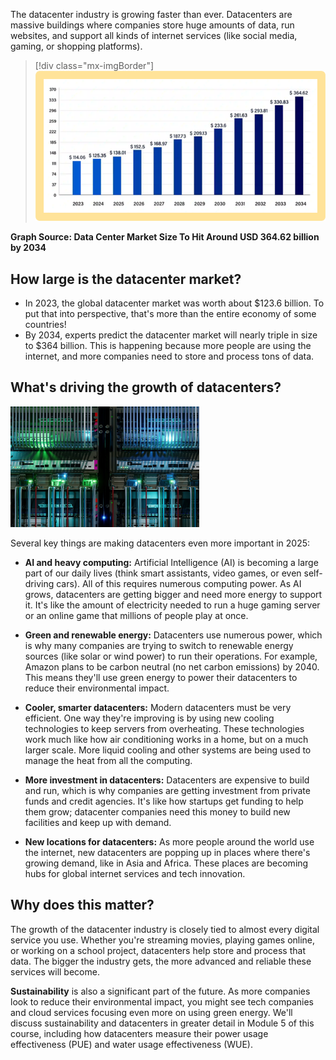 The datacenter industry is growing faster than ever. Datacenters are massive buildings where companies store huge amounts of data, run websites, and support all kinds of internet services (like social media, gaming, or shopping platforms).
>[!div class="mx-imgBorder"]
>[![Screenshot of a bar chart showing the projected growth in the datacenter industry from 2023 to 2034, highlighting the rapid expansion and increasing investment in data storage and internet services.](../media/data-center-market-size.png)](../media/data-center-market-size.png#lightbox)

**Graph Source: Data Center Market Size To Hit Around USD 364.62 billion by 2034**

## How large is the datacenter market?

- In 2023, the global datacenter market was worth about $123.6 billion. To put that into perspective, that's more than the entire economy of some countries!
- By 2034, experts predict the datacenter market will nearly triple in size to $364 billion. This is happening because more people are using the internet, and more companies need to store and process tons of data.

## What's driving the growth of datacenters?

<a href="../media/driving-the-growth-of-datacenters.jpg" target="_blank"><img src="../media/driving-the-growth-of-datacenters.jpg" alt="Screenshot of a modern datacenter's server rack, showcasing the intricate network of cables and illuminated components that drive the growth of datacenters." width="60%"></a>

Several key things are making datacenters even more important in 2025:

- **AI and heavy computing:** Artificial Intelligence (AI) is becoming a large part of our daily lives (think smart assistants, video games, or even self-driving cars). All of this requires numerous computing power. As AI grows, datacenters are getting bigger and need more energy to support it. It's like the amount of electricity needed to run a huge gaming server or an online game that millions of people play at once.

- **Green and renewable energy:** Datacenters use numerous power, which is why many companies are trying to switch to renewable energy sources (like solar or wind power) to run their operations. For example, Amazon plans to be carbon neutral (no net carbon emissions) by 2040. This means they'll use green energy to power their datacenters to reduce their environmental impact.

- **Cooler, smarter datacenters:** Modern datacenters must be very efficient. One way they're improving is by using new cooling technologies to keep servers from overheating. These technologies work much like how air conditioning works in a home, but on a much larger scale. More liquid cooling and other systems are being used to manage the heat from all the computing.

- **More investment in datacenters:** Datacenters are expensive to build and run, which is why companies are getting investment from private funds and credit agencies. It's like how startups get funding to help them grow; datacenter companies need this money to build new facilities and keep up with demand.

- **New locations for datacenters:** As more people around the world use the internet, new datacenters are popping up in places where there's growing demand, like in Asia and Africa. These places are becoming hubs for global internet services and tech innovation.

## Why does this matter?

The growth of the datacenter industry is closely tied to almost every digital service you use. Whether you're streaming movies, playing games online, or working on a school project, datacenters help store and process that data. The bigger the industry gets, the more advanced and reliable these services will become.

**Sustainability** is also a significant part of the future. As more companies look to reduce their environmental impact, you might see tech companies and cloud services focusing even more on using green energy. We'll discuss sustainability and datacenters in greater detail in Module 5 of this course, including how datacenters measure their power usage effectiveness (PUE) and water usage effectiveness (WUE).
